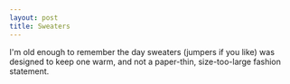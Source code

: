 ```yaml
---
layout: post
title: Sweaters
---
```


I'm old enough to remember the day sweaters (jumpers if you like) was designed to keep one warm, and not a paper-thin, size-too-large fashion statement.

